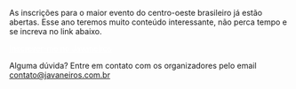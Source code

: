 As inscrições para o maior evento do centro-oeste brasileiro já estão abertas. Esse ano teremos muito conteúdo interessante, não perca tempo e se increva no link abaixo.

<div class="text-center">
<a href="https://www.doity.com.br/javaneiros2016" target="_blank" class="style-scope header-content" style="color: white; ">
  <paper-button class="primary style-scope header-content x-scope paper-button-0" raised="" role="button" tabindex="0" animated="" aria-disabled="false" elevation="1">Inscrever-me no Javaneiros</paper-button>
</a>
</div>

Alguma dúvida? Entre em contato com os organizadores pelo email [contato@javaneiros.com.br](mailto:contato@javaneiros.com.br)
